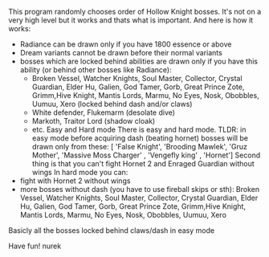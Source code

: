 This program randomly chooses order of Hollow Knight bosses. It's not on a very high level but it works and thats what is important. 
And here is how it works:
- Radiance can be drawn only if you have 1800 essence or above
- Dream variants cannot be drawn before their normal variants
- bosses which are locked behind abilities are drawn only if you have this ability (or behind other bosses like Radiance):
     - Broken Vessel, Watcher Knights, Soul Master, Collector, Crystal Guardian, Elder Hu, Galien, God Tamer, Gorb, Great Prince Zote, Grimm,Hive Knight, Mantis Lords, Marmu, No Eyes, Nosk, Obobbles, Uumuu, Xero (locked behind dash and/or claws) 
     - White defender, Flukemarm (desolate dive) 
     - Markoth, Traitor Lord (shadow cloak) 
     - etc. 
Easy and Hard mode
There is easy and hard mode. TLDR: in easy mode before acquiring dash (beating hornet) bosses will be drawn only from these:
       [ 'False Knight', 'Brooding Mawlek', 'Gruz Mother', 'Massive Moss Charger' , 'Vengefly king' , 'Hornet']
Second thing is that you can't fight Hornet 2 and Enraged Guardian without wings
In hard mode you can:
- fight with Hornet 2 without wings
- more bosses without dash (you have to use fireball skips or sth): 
Broken Vessel, Watcher Knights, Soul Master, Collector, Crystal Guardian, Elder Hu, Galien, God Tamer, Gorb, Great Prince Zote, Grimm,Hive Knight, Mantis Lords, Marmu, No Eyes, Nosk, Obobbles, Uumuu, Xero

Basicly all the bosses locked behind claws/dash in easy mode

Have fun! 
nurek

